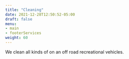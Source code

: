 ```yaml
---
title: "Cleaning"
date: 2021-12-28T12:50:52-05:00
draft: false
menu:
- main
- footerServices
weight: 60
---
```

We clean all kinds of on an off road recreational vehicles.
